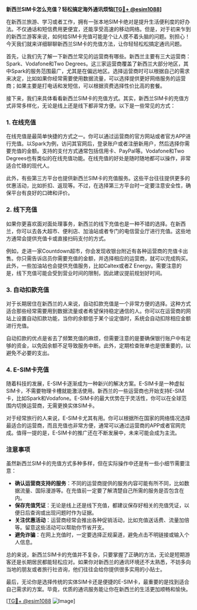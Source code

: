 **新西兰SIM卡怎么充值？轻松搞定海外通讯烦恼[[TG💪+ @esim1088](https://t.me/s/esim1088)]**

在新西兰旅游、学习或者工作，拥有一张本地SIM卡绝对是提升生活便利度的好办法。不仅通话和短信费用更便宜，还能享受高速的移动网络。但是，对于初来乍到的新西兰游客来说，如何给SIM卡充值可能是个让人摸不着头脑的问题。别担心！今天我们就来详细聊聊新西兰SIM卡的充值方法，让你轻轻松松搞定通讯问题。

首先，让我们先了解一下新西兰常见的运营商有哪些。新西兰主要有三大运营商：Spark、Vodafone和Two Degrees。这三家运营商覆盖了新西兰大部分地区，其中Spark的服务范围最广，尤其是在偏远地区。选择运营商时可以根据自己的需求来决定，比如如果你经常需要使用数据流量，可以选择提供更好网络服务的运营商；如果主要是打电话和发短信，可以根据资费选择性价比高的套餐。

接下来，我们来具体看看新西兰SIM卡的充值方式。其实，新西兰SIM卡的充值方式非常多样化，无论是线上还是线下都非常方便。以下是一些常见的方式：

### **1. 在线充值**
在线充值是最简单快捷的方式之一。你可以通过运营商的官方网站或者官方APP进行充值。以Spark为例，访问其官网后，登录账户或者注册新用户，然后选择你需要充值的金额。支持的支付方式通常包括信用卡、PayPal等。Vodafone和Two Degrees也有类似的在线充值功能。在线充值的好处是随时随地都可以操作，非常适合忙碌的现代人。

此外，有些第三方平台也提供新西兰SIM卡的充值服务。这些平台往往提供更多的优惠活动，比如折扣、返现等。不过，在选择第三方平台时一定要注意安全性，确保平台有良好的口碑和评价。

### **2. 线下充值**
如果你更喜欢面对面处理事务，新西兰的线下充值也是一种不错的选择。在新西兰，你可以去各大超市、便利店、加油站或者专门的电信营业厅进行充值。这些地方通常会提供充值卡或直接扫码支付的方式。

例如，走进一家Countdown超市，你会发现收银台附近有各种运营商的充值卡出售。你只需告诉店员你需要充值的金额，并选择相应的运营商，就可以完成购买。此外，一些加油站也会提供充值服务，比如Caltex或者Z Energy。需要注意的是，线下充值可能会受到营业时间的限制，因此建议提前规划好时间。

### **3. 自动扣款充值**
对于长期居住在新西兰的人来说，自动扣款充值是一个非常方便的选择。这种方式适合那些经常需要用到数据流量或者希望保持稳定通信的人。你可以在运营商的网站上设置自动扣款功能，当你的余额低于某个设定值时，系统会自动扣除相应金额进行充值。

自动扣款的优点是省去了频繁充值的麻烦，但需要注意的是要确保银行账户中有足够的资金，以免因余额不足导致服务中断。此外，定期检查账单也是很重要的，以避免不必要的支出。

### **4. E-SIM卡充值**
随着科技的发展，E-SIM卡逐渐成为一种新兴的解决方案。E-SIM卡是一种虚拟SIM卡，不需要物理卡槽就能激活使用。新西兰的一些运营商也开始支持E-SIM卡，比如Spark和Vodafone。E-SIM卡的最大优势在于灵活性，你可以在全球范围内切换运营商，无需更换实体SIM卡。

对于经常旅行的人来说，E-SIM卡尤其有用。你可以根据所在国家的网络情况选择最适合的运营商，而且充值也非常方便，通常可以通过运营商的APP或者官网完成。值得一提的是，E-SIM卡的推广还在不断发展中，未来可能会成为主流。

### **注意事项**
虽然新西兰SIM卡的充值方式多种多样，但在实际操作中还是有一些小细节需要注意：

- **确认运营商支持的服务**：不同的运营商提供的服务内容可能有所不同，比如数据流量、国际漫游等。在充值前一定要了解清楚自己所需的服务是否包含在内。
- **保存充值凭证**：无论是线上还是线下充值，都建议保存好相关的充值凭证，以便日后查询或出现问题时作为证据。
- **关注优惠活动**：运营商经常会推出各种促销活动，比如充值送话费、流量加倍等。留意这些活动可以帮助你节省开支。
- **避免诈骗**：在网上充值时，一定要选择正规渠道，避免点击不明链接或输入个人信息。

总的来说，新西兰SIM卡的充值并不复杂，只要掌握了正确的方法，无论是短期游客还是长期居民都能轻松应对。如果你对新西兰的通讯环境还不太熟悉，不妨多向当地的朋友或者旅行社咨询，他们往往会给你提供很多实用的小贴士。

最后，无论你是选择传统的实体SIM卡还是便捷的E-SIM卡，最重要的是找到适合自己需求的方案。毕竟，优质的通讯服务能让你在新西兰的生活更加顺畅和愉快。

[[TG💪+ @esim1088](https://t.me/s/esim1088) ![Image](https://i.postimg.cc/4NQfJmqS/Snipaste-2025-05-13-00-14-12.png)]